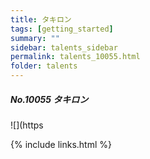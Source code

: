 ```yaml
---
title: タキロン
tags: [getting_started]
summary: ""
sidebar: talents_sidebar
permalink: talents_10055.html
folder: talents
---
```



##### No.10055 タキロン  

![](https




{% include links.html %}
